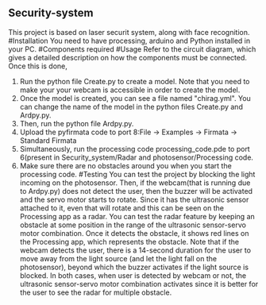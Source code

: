 ## Security-system
This project is based on laser securit system, along with face recognition.
#Installation
You need to have processing, arduino and Python installed in your PC.
#Components required
#Usage
Refer to the circuit diagram, which gives a detailed description on how the components must be connected.
Once this is done, 
1. Run the python file Create.py to create a model. Note that you need to make your your webcam is accessible in order to create the model.
3. Once the model is created, you can see a file named "chirag.yml". You can change the name of the model in the python files Create.py and Ardpy.py.
4. Then, run the python file Ardpy.py.
5. Upload the pyfirmata code to port 8:File -> Examples -> Firmata -> Standard Firmata
6. Simultaneously, run the processing code processing_code.pde to port 6(present in Security_system/Radar and photosensor/Processing code.
7. Make sure there are no obstacles around you when you start the processing code.
#Testing
You can test the project by blocking the light incoming on the photosensor. Then, if the webcam(that is running due to Ardpy.py) does not detect the user, then the buzzer will be activated and the servo motor starts to rotate. Since it has the ultrasonic sensor attached to it, even that will rotate and this can be seen on the Processing app as a radar.
You can test the radar feature by keeping an obstacle at some position in the range of the ultrasonic sensor-servo motor combination. Once it detects the obstacle, it shows red lines on the Processing app, which represents the obstacle.
Note that if the webcam detects the user, there is a 14-second duration for the user to move away from the light source (and let the light fall on the photosensor), beyond which the buzzer activates if the light source is blocked. In both cases, when user is detected by webcam or not, the ultrasonic sensor-servo motor combination activates since it is better for the user to see the radar for multiple obstacle.
